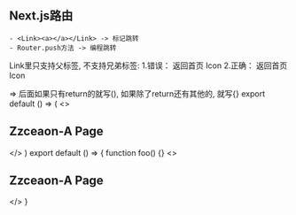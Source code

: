 ## Next.js路由
    - <Link><a></a></Link> -> 标记跳转
    - Router.push方法 -> 编程跳转

Link里只支持父标签, 不支持兄弟标签:
1.错误：
    <Link href="/" >
        <span>返回首页</span>
        <span>Icon</span>
    </Link>
2.正确：
    <Link href="/" >
        <a>
            <span>返回首页</span>
            <span>Icon</span>
        </a>
    </Link>

=> 后面如果只有return的就写(), 如果除了return还有其他的, 就写{}
export default () => (
  <>
    <h2>Zzceaon-A Page</h2>
  </>
)
export default () => {
    function foo() {}
  <>
    <h2>Zzceaon-A Page</h2>
  </>
}